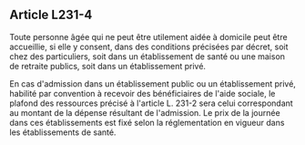 ## Article L231-4

Toute personne âgée qui ne peut être utilement aidée à domicile peut être accueillie, si elle y consent, dans
des conditions précisées par décret, soit chez des particuliers, soit dans un établissement de santé ou une
maison de retraite publics, soit dans un établissement privé.

En cas d'admission dans un établissement public ou un établissement privé, habilité par convention à
recevoir des bénéficiaires de l'aide sociale, le plafond des ressources précisé à l'article L. 231-2 sera
celui correspondant au montant de la dépense résultant de l'admission. Le prix de la journée dans ces
établissements est fixé selon la réglementation en vigueur dans les établissements de santé.


